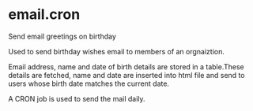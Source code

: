 # email.cron
Send email greetings on birthday

Used to send birthday wishes email to members of an orgnaiztion.

Email address, name and date of birth details are stored in a table.These details are fetched, name and date are inserted into html file and send to users whose birth date matches the current date.

A CRON job is used to send the mail daily.

